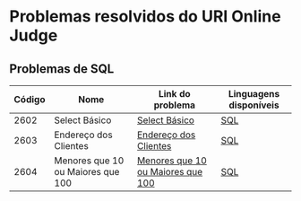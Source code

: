 # Problemas resolvidos do URI Online Judge

## Problemas de SQL

|Código|Nome|Link do problema|Linguagens disponíveis|
|------|----|----------------|----------------------|
|2602  |Select Básico|[Select Básico](https://www.urionlinejudge.com.br/judge/pt/problems/view/2602)|[SQL](https://github.com/rt-oliveira/Problemas-e-Exercicios-Resolvidos/blob/master/URI%20Online%20Judge/SQL/2602%20-%20Select%20B%C3%A1sico.sql)
|2603  |Endereço dos Clientes|[Endereço dos Clientes](https://www.urionlinejudge.com.br/judge/pt/problems/view/2603)|[SQL](https://github.com/rt-oliveira/Problemas-e-Exercicios-Resolvidos/blob/master/URI%20Online%20Judge/SQL/2603%20-%20Endere%C3%A7o%20dos%20Clientes.sql)
|2604  |Menores que 10 ou Maiores que 100|[Menores que 10 ou Maiores que 100](https://www.urionlinejudge.com.br/judge/pt/problems/view/2604)|[SQL](https://github.com/rt-oliveira/Problemas-e-Exercicios-Resolvidos/blob/master/URI%20Online%20Judge/SQL/2604%20-%20Menores%20que%2010%20ou%20Maiores%20que%20100.sql)